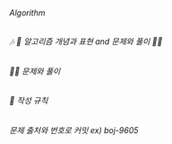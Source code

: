 ###### Algorithm

###### 🎶 🛬 알고리즘 개념과 표현 and 문제와 풀이 🛬🎶


###### 👩‍💻 문제와 풀이

###### 📌 작성 규칙

###### 문제 출처와 번호로 커밋 ex) boj-9605
